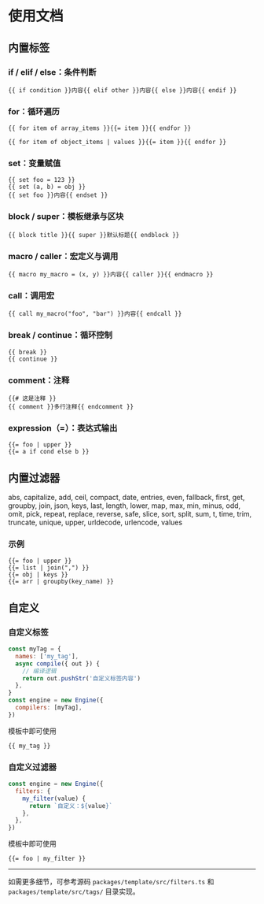 # 使用文档

## 内置标签

### **if / elif / else**：条件判断

```janja
{{ if condition }}内容{{ elif other }}内容{{ else }}内容{{ endif }}
```

### **for**：循环遍历

```janja
{{ for item of array_items }}{{= item }}{{ endfor }}
```

```janja
{{ for item of object_items | values }}{{= item }}{{ endfor }}
```

### **set**：变量赋值

```janja
{{ set foo = 123 }}
{{ set (a, b) = obj }}
{{ set foo }}内容{{ endset }}
```

### **block / super**：模板继承与区块

```janja
{{ block title }}{{ super }}默认标题{{ endblock }}
```

### **macro / caller**：宏定义与调用

```janja
{{ macro my_macro = (x, y) }}内容{{ caller }}{{ endmacro }}
```

### **call**：调用宏

```janja
{{ call my_macro("foo", "bar") }}内容{{ endcall }}
```

### **break / continue**：循环控制

```janja
{{ break }}
{{ continue }}
```

### **comment**：注释

```janja
{{# 这是注释 }}
{{ comment }}多行注释{{ endcomment }}
```

### **expression（=）**：表达式输出

```janja
{{= foo | upper }}
{{= a if cond else b }}
```

## 内置过滤器

abs, capitalize, add, ceil, compact, date, entries, even, fallback, first, get, groupby, join, json, keys, last, length, lower, map, max, min, minus, odd, omit, pick, repeat, replace, reverse, safe, slice, sort, split, sum, t, time, trim, truncate, unique, upper, urldecode, urlencode, values

### 示例

```janja
{{= foo | upper }}
{{= list | join(",") }}
{{= obj | keys }}
{{= arr | groupby(key_name) }}
```

## 自定义

### 自定义标签

```javascript
const myTag = {
  names: ['my_tag'],
  async compile({ out }) {
    // 编译逻辑
    return out.pushStr('自定义标签内容')
  },
}
const engine = new Engine({
  compilers: [myTag],
})
```

模板中即可使用

```janja
{{ my_tag }}
```

### 自定义过滤器

```javascript
const engine = new Engine({
  filters: {
    my_filter(value) {
      return `自定义：${value}`
    },
  },
})
```

模板中即可使用

```janja
{{= foo | my_filter }}
```

---

如需更多细节，可参考源码 `packages/template/src/filters.ts` 和 `packages/template/src/tags/` 目录实现。
